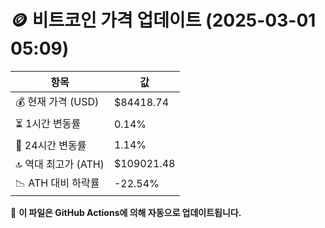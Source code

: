# 🪙 비트코인 가격 업데이트 (2025-03-01 05:09)

| 항목                | 값 |
|--------------------|----------------|
| 💰 현재 가격 (USD) | $84418.74 |
| ⏳ 1시간 변동률    | 0.14% |
| 📆 24시간 변동률   | 1.14% |
| 🔝 역대 최고가 (ATH) | $109021.48 |
| 📉 ATH 대비 하락률 | -22.54% |

🔄 **이 파일은 GitHub Actions에 의해 자동으로 업데이트됩니다.**
